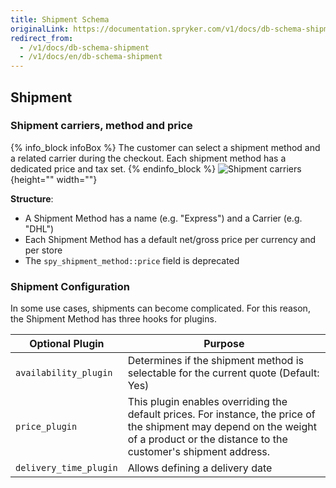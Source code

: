 ```yaml
---
title: Shipment Schema
originalLink: https://documentation.spryker.com/v1/docs/db-schema-shipment
redirect_from:
  - /v1/docs/db-schema-shipment
  - /v1/docs/en/db-schema-shipment
---
```



## Shipment

### Shipment carriers, method and price

{% info_block infoBox %}
The customer can select a shipment method and a related carrier during the checkout. Each shipment method has a dedicated price and tax set.
{% endinfo_block %}
![Shipment carriers](https://spryker.s3.eu-central-1.amazonaws.com/docs/Developer+Guide/Database+Schema+Guide/Shipment+Schema/shipment-carriers.png){height="" width=""}

**Structure**:

* A Shipment Method has a name (e.g. "Express") and a Carrier (e.g. "DHL")
* Each Shipment Method has a default net/gross price per currency and per store
* The `spy_shipment_method::price` field is deprecated

### Shipment Configuration

In some use cases, shipments can become complicated. For this reason, the Shipment Method has three hooks for plugins.

| Optional Plugin | Purpose |
| --- | --- |
|  `availability_plugin` | Determines if the shipment method is selectable for the current quote (Default: Yes) |
|  `price_plugin` | This plugin enables overriding the default prices. For instance, the price of the shipment may depend on the weight of a product or the distance to the customer's shipment address. |
|  `delivery_time_plugin` | Allows defining a delivery date |

